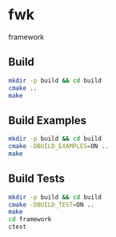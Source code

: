 # fwk
framework

## Build

``` sh
mkdir -p build && cd build
cmake ..
make
```

## Build Examples

``` sh
mkdir -p build && cd build
cmake -DBUILD_EXAMPLES=ON ..
make
```

## Build Tests

``` sh
mkdir -p build && cd build
cmake -DBUILD_TEST=ON ..
make
cd framework
ctest
```
